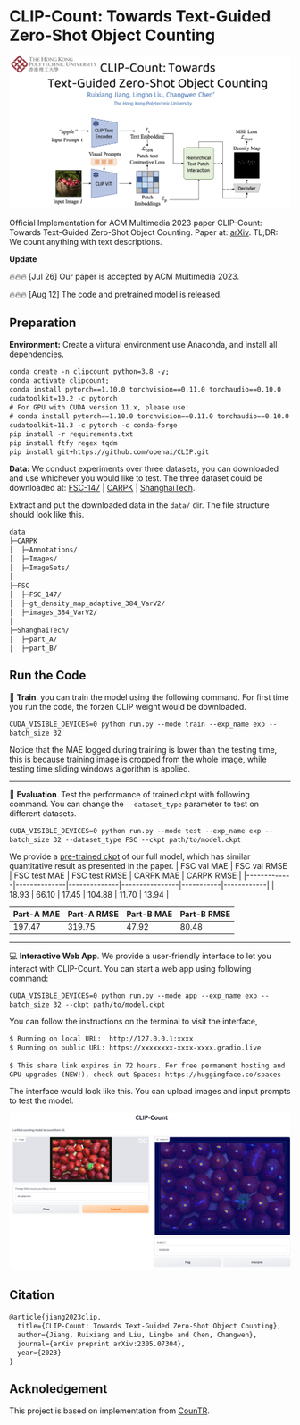# CLIP-Count: Towards Text-Guided Zero-Shot Object Counting


![teaser](asset/teaser_CLIP_Count.png)

Official Implementation for ACM Multimedia 2023 paper CLIP-Count: Towards Text-Guided Zero-Shot Object Counting. Paper at: [arXiv](https://arxiv.org/abs/2305.07304).
TL;DR: We count anything with text descriptions.

**Update**


🔥🔥🔥 [Jul 26] Our paper is accepted by ACM Multimedia 2023.  

🔥🔥🔥 [Aug 12] The code and pretrained model is released.
## Preparation

**Environment:** Create a virtural environment use Anaconda, and install all dependencies.
```
conda create -n clipcount python=3.8 -y;
conda activate clipcount;
conda install pytorch==1.10.0 torchvision==0.11.0 torchaudio==0.10.0 cudatoolkit=10.2 -c pytorch
# For GPU with CUDA version 11.x, please use:
# conda install pytorch==1.10.0 torchvision==0.11.0 torchaudio==0.10.0 cudatoolkit=11.3 -c pytorch -c conda-forge
pip install -r requirements.txt
pip install ftfy regex tqdm
pip install git+https://github.com/openai/CLIP.git
```
**Data:** We conduct experiments over three datasets, you can downloaded and use whichever you would like to test.
The three dataset could be downloaded at: [FSC-147](https://github.com/cvlab-stonybrook/LearningToCountEverything) | [CARPK](https://lafi.github.io/LPN/) | [ShanghaiTech](https://www.kaggle.com/datasets/tthien/shanghaitech).

Extract and put the downloaded data in the `data/` dir. The file structure should look like this.
```
data
├─CARPK
│  ├─Annotations/
│  ├─Images/
│  ├─ImageSets/
│
├─FSC
│  ├─FSC_147/
│  ├─gt_density_map_adaptive_384_VarV2/
│  ├─images_384_VarV2/
│  
├─ShanghaiTech/
│  ├─part_A/
│  ├─part_B/
```

## Run the Code
📘 **Train**. you can train the model using the following command. For first time you run the code, the forzen CLIP weight would be downloaded. 
```
CUDA_VISIBLE_DEVICES=0 python run.py --mode train --exp_name exp --batch_size 32
```
Notice that the MAE logged during training is lower than the testing time, this is because training image is cropped from the whole image, while testing time sliding windows algorithm is applied.

---
🧰 **Evaluation**. Test the performance of trained ckpt with following command. You can change the `--dataset_type` parameter to test on different datasets.
```
CUDA_VISIBLE_DEVICES=0 python run.py --mode test --exp_name exp --batch_size 32 --dataset_type FSC --ckpt path/to/model.ckpt
```

We provide a [pre-trained ckpt](https://drive.google.com/file/d/17Dj0tjd29lPGOGYEF5IrE8aPClXUjTrR/view?usp=drive_link) of our full model, which has similar quantitative result as presented in the paper. 
| FSC val MAE | FSC val RMSE | FSC test MAE |  FSC test RMSE | CARPK MAE | CARPK RMSE |
|-------------|--------------|--------------|----------------|-----------|------------|
| 18.93       | 66.10        | 17.45        | 104.88         | 11.70     | 13.94      |

| Part-A MAE | Part-A RMSE | Part-B MAE | Part-B RMSE |
|------------|-------------|------------|-------------|
| 197.47     | 319.75      | 47.92      | 80.48       |

---

💻 **Interactive Web App**. We provide a user-friendly interface to let you interact with CLIP-Count. You can start a web app using following command:

```
CUDA_VISIBLE_DEVICES=0 python run.py --mode app --exp_name exp --batch_size 32 --ckpt path/to/model.ckpt
```

You can follow the instructions on the terminal to visit the interface,
```
$ Running on local URL:  http://127.0.0.1:xxxx
$ Running on public URL: https://xxxxxxxx-xxxx-xxxx.gradio.live

$ This share link expires in 72 hours. For free permanent hosting and GPU upgrades (NEW!), check out Spaces: https://huggingface.co/spaces
```
The interface would look like this. You can upload images and input prompts to test the model.

![app](asset/web_app.png)


## Citation
```
@article{jiang2023clip,
  title={CLIP-Count: Towards Text-Guided Zero-Shot Object Counting},
  author={Jiang, Ruixiang and Liu, Lingbo and Chen, Changwen},
  journal={arXiv preprint arXiv:2305.07304},
  year={2023}
}

```

## Acknoledgement

This project is based on implementation from [CounTR](https://github.com/Verg-Avesta/CounTR).
